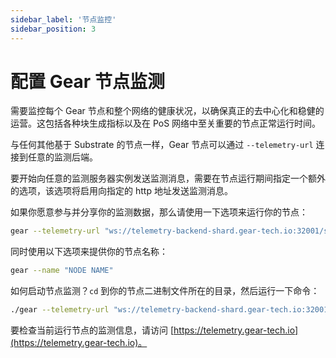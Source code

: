 ```yaml
---
sidebar_label: '节点监控'
sidebar_position: 3
---
```


# 配置 Gear 节点监测

需要监控每个 Gear 节点和整个网络的健康状况，以确保真正的去中心化和稳健的运营。这包括各种块生成指标以及在 PoS 网络中至关重要的节点正常运行时间。

与任何其他基于 Substrate 的节点一样，Gear 节点可以通过 `--telemetry-url` 连接到任意的监测后端。

要开始向任意的监测服务器实例发送监测消息，需要在节点运行期间指定一个额外的选项，该选项将启用向指定的 http 地址发送监测消息。

如果你愿意参与并分享你的监测数据，那么请使用一下选项来运行你的节点：

```sh
gear --telemetry-url "ws://telemetry-backend-shard.gear-tech.io:32001/submit 0"
```

同时使用以下选项来提供你的节点名称：

```sh
gear --name "NODE NAME"
```

如何启动节点监测？`cd` 到你的节点二进制文件所在的目录，然后运行一下命令：

```sh
./gear --telemetry-url "ws://telemetry-backend-shard.gear-tech.io:32001/submit 0" --name "My_Gear_node_name"
```

要检查当前运行节点的监测信息，请访问 [https://telemetry.gear-tech.io](https://telemetry.gear-tech.io)。
